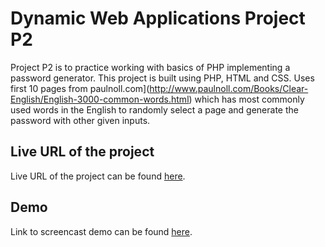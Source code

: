 # Dynamic Web Applications Project P2

Project P2 is to practice working with basics of PHP implementing a password generator. This project is built using PHP, HTML and CSS. Uses first 10 pages from 
paulnoll.com](http://www.paulnoll.com/Books/Clear-English/English-3000-common-words.html) which has most commonly used words in the English to randomly select a page and  generate the password with other given inputs.

## Live URL of the project

Live URL of the project can be found [here](http://p2.chanchika.me/).

## Demo

Link to screencast demo can be found [here](http://www.screencast.com/users/Chithra_Jayakumar/folders/DWA/media/caced0c9-ba7d-46ba-a6bc-331fe77cdda1).
